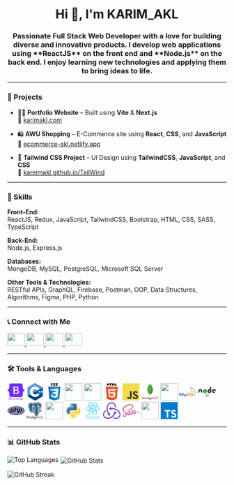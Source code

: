 <h1 align="center">Hi 👋, I'm KARIM_AKL</h1>
<h3 align="center">
  Passionate Full Stack Web Developer with a love for building diverse and innovative products.  
  I develop web applications using **ReactJS** on the front end and **Node.js** on the back end.  
  I enjoy learning new technologies and applying them to bring ideas to life.
</h3>

---

### 🚀 Projects

- 🧑‍💼 **Portfolio Website** – Built using **Vite** & **Next.js**  
  🔗 [karimakl.com](https://karimakl.com)

- 🛍️ **AWU Shopping** – E-Commerce site using **React**, **CSS**, and **JavaScript**  
  🔗 [ecommerce-akl.netlify.app](https://ecommerce-akl.netlify.app/)

- 🎨 **Tailwind CSS Project** – UI Design using **TailwindCSS**, **JavaScript**, and **CSS**  
  🔗 [kareimakl.github.io/TailWind](https://kareimakl.github.io/TailWind/)

---

### 💼 Skills

**Front-End:**  
ReactJS, Redux, JavaScript, TailwindCSS, Bootstrap, HTML, CSS, SASS, TypeScript

**Back-End:**  
Node.js, Express.js

**Databases:**  
MongoDB, MySQL, PostgreSQL, Microsoft SQL Server

**Other Tools & Technologies:**  
RESTful APIs, GraphQL, Firebase, Postman, OOP, Data Structures, Algorithms, Figma, PHP, Python

---

### 📞 Connect with Me

<p align="left">
  <a href="https://www.linkedin.com/in/kareimakl" target="_blank">
    <img src="https://raw.githubusercontent.com/rahuldkjain/github-profile-readme-generator/master/src/images/icons/Social/linked-in-alt.svg" height="30" width="40" />
  </a>
  <a href="https://www.facebook.com/kareimakl" target="_blank">
    <img src="https://raw.githubusercontent.com/rahuldkjain/github-profile-readme-generator/master/src/images/icons/Social/facebook.svg" height="30" width="40" />
  </a>
  <a href="https://www.instagram.com/kareimakl/" target="_blank">
    <img src="https://raw.githubusercontent.com/rahuldkjain/github-profile-readme-generator/master/src/images/icons/Social/instagram.svg" height="30" width="40" />
  </a>
  <a href="https://karimakl.com" target="_blank">
    <img src="https://raw.githubusercontent.com/rahuldkjain/github-profile-readme-generator/master/src/images/icons/Social/rss.svg" height="30" width="40" />
  </a>
</p>

---

### 🛠️ Tools & Languages

<p align="left">
  <img src="https://raw.githubusercontent.com/devicons/devicon/master/icons/bootstrap/bootstrap-plain-wordmark.svg" width="40" height="40"/>
  <img src="https://raw.githubusercontent.com/devicons/devicon/master/icons/cplusplus/cplusplus-original.svg" width="40" height="40"/>
  <img src="https://raw.githubusercontent.com/devicons/devicon/master/icons/css3/css3-original-wordmark.svg" width="40" height="40"/>
  <img src="https://www.vectorlogo.zone/logos/figma/figma-icon.svg" width="40" height="40"/>
  <img src="https://www.vectorlogo.zone/logos/firebase/firebase-icon.svg" width="40" height="40"/>
  <img src="https://raw.githubusercontent.com/devicons/devicon/master/icons/html5/html5-original-wordmark.svg" width="40" height="40"/>
  <img src="https://raw.githubusercontent.com/devicons/devicon/master/icons/javascript/javascript-original.svg" width="40" height="40"/>
  <img src="https://raw.githubusercontent.com/devicons/devicon/master/icons/mongodb/mongodb-original-wordmark.svg" width="40" height="40"/>
  <img src="https://www.svgrepo.com/show/303229/microsoft-sql-server-logo.svg" width="40" height="40"/>
  <img src="https://raw.githubusercontent.com/devicons/devicon/master/icons/mysql/mysql-original-wordmark.svg" width="40" height="40"/>
  <img src="https://raw.githubusercontent.com/devicons/devicon/master/icons/nodejs/nodejs-original-wordmark.svg" width="40" height="40"/>
  <img src="https://raw.githubusercontent.com/devicons/devicon/master/icons/php/php-original.svg" width="40" height="40"/>
  <img src="https://raw.githubusercontent.com/devicons/devicon/master/icons/postgresql/postgresql-original-wordmark.svg" width="40" height="40"/>
  <img src="https://www.vectorlogo.zone/logos/getpostman/getpostman-icon.svg" width="40" height="40"/>
  <img src="https://raw.githubusercontent.com/devicons/devicon/master/icons/python/python-original.svg" width="40" height="40"/>
  <img src="https://raw.githubusercontent.com/devicons/devicon/master/icons/react/react-original-wordmark.svg" width="40" height="40"/>
  <img src="https://raw.githubusercontent.com/devicons/devicon/master/icons/redux/redux-original.svg" width="40" height="40"/>
  <img src="https://raw.githubusercontent.com/devicons/devicon/master/icons/sass/sass-original.svg" width="40" height="40"/>
  <img src="https://www.vectorlogo.zone/logos/tailwindcss/tailwindcss-icon.svg" width="40" height="40"/>
  <img src="https://raw.githubusercontent.com/devicons/devicon/master/icons/typescript/typescript-original.svg" width="40" height="40"/>
</p>

---

### 📊 GitHub Stats

<p>
  <img align="left" src="https://github-readme-stats.vercel.app/api/top-langs?username=karim-akl&show_icons=true&locale=en&layout=compact" alt="Top Languages" />
</p>

<p>&nbsp;<img align="center" src="https://github-readme-stats.vercel.app/api?username=karim-akl&show_icons=true&locale=en" alt="GitHub Stats" /></p>

<p><img align="center" src="https://github-readme-streak-stats.herokuapp.com/?user=karim-akl&" alt="GitHub Streak" /></p>
